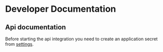 # Developer Documentation

## Api documentation

Before starting the api integration you need to create an application secret from [settings](http://wpci.co/app/settings).
